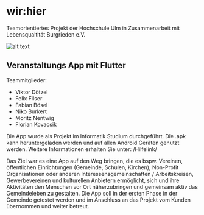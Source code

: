 # wir:hier

Teamorientiertes Projekt der Hochschule Ulm in Zusammenarbeit mit Lebensqualtität Burgrieden e.V.

![alt text](http://app.lebensqualitaet-burgrieden.de/wir_hier_app_icon.png "420x420")

## Veranstaltungs App mit Flutter

Teammitglieder:

- Viktor Dötzel
- Felix Filser
- Fabian Bösel
- Niko Burkert
- Moritz Nentwig
- Florian Kovacsik

Die App wurde als Projekt im Informatik Studium durchgeführt. Die .apk kann heruntergeladen werden und auf allen Android Geräten genutzt werden. Weitere Informationen erhalten Sie unter: /Hilfelink/

Das Ziel war es eine App auf den Weg bringen, die es bspw. Vereinen, öffentlichen Einrichtungen (Gemeinde, Schulen, Kirchen), Non-Profit Organisationen oder anderen Interessensgemeinschaften / Arbeitskreisen, Gewerbevereinen und kulturellen Anbietern ermöglicht, sich und ihre Aktivitäten den Menschen vor Ort näherzubringen und gemeinsam aktiv das Gemeindeleben zu gestalten. Die App soll in der ersten Phase in der Gemeinde getestet werden und im Anschluss an das Projekt vom Kunden übernommen und weiter betreut.

